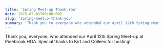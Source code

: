 ```yaml
---
title: 'Spring Meet-up Thank You'
date: 2025-05-01T00:00:00Z
slug: 'spring-meetup-thank-you'
summary: 'Thank you to everyone who attended our April 12th Spring Meet-up at Pinebrook HOA, especially hosts Kirt and Colleen.'
---
```


Thank you, everyone, who attended our April 12th Spring Meet-up at Pinebrook HOA. Special thanks to Kirt and Colleen for hosting!
